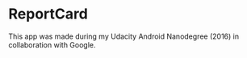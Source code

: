 # ReportCard

This app was made during my Udacity Android Nanodegree (2016) in collaboration with Google.
